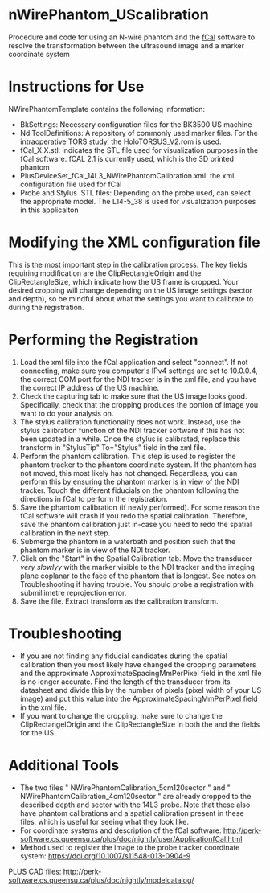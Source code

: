 # nWirePhantom_UScalibration
Procedure and code for using an N-wire phantom and the [fCal](http://perk-software.cs.queensu.ca/plus/doc/nightly/user/ApplicationfCal.html) software to resolve the transformation between the ultrasound image and a marker coordinate system

# Instructions for Use

NWirePhantomTemplate contains the following information: 
- BkSettings: Necessary configuration files for the BK3500 US machine
- NdiToolDefinitions: A repository of commonly used marker files. For the intraoperative TORS study, the HoloTORSUS_V2.rom is used.
- fCal_X.X.stl: indicates the STL file used for visualization purposes in the fCal software. fCAL 2.1 is currently used, which is the 3D printed phantom
- PlusDeviceSet_fCal_14L3_NWirePhantomCalibration.xml: the xml configuration file used for fCal
- Probe and Stylus .STL files: Depending on the probe used, can select the appropriate model. The L14-5_38 is used for visualization purposes in this applicaiton


# Modifying the XML configuration file
This is the most important step in the calibration process. The key fields requiring modification are the ClipRectangleOrigin and the ClipRectangleSize, which indicate how the US frame is cropped. Your desired cropping will change depending on the US image settings (sector and depth), so be mindful about what the settings you want to calibrate to during the registration. 

# Performing the Registration 
1. Load the xml file into the fCal application and select "connect". If not connecting, make sure you computer's IPv4 settings are set to 10.0.0.4, the correct COM port for the NDI tracker is in the xml file, and you have the correct IP address of the US machine.
2. Check the capturing tab to make sure that the US image looks good. Specifically, check that the cropping produces the portion of image you want to do your analysis on.
3. The stylus calibration functionality does not work. Instead, use the stylus calibration function of the NDI tracker software if this has not been updated in a while. Once the stylus is calibrated, replace this transform in "StylusTip" To="Stylus" field in the xml file.
4. Perform the phantom calibration. This step is used to register the phantom tracker to the phantom coordinate system. If the phantom has not moved, this most likely has not changed. Regardless, you can perform this by ensuring the phantom marker is in view of the NDI tracker. Touch the different fiducials on the phantom following the directions in fCal to perform the registration.
5. Save the phantom calibration (if newly performed). For some reason the fCal software will crash if you redo the spatial calibration. Therefore, save the phantom calibration just in-case you need to redo the spatial calibration in the next step.
6. Submerge the phantom in a waterbath and position such that the phantom marker is in view of the NDI tracker.
7. Click on the "Start" in the Spatial Calibration tab. Move the transducer *very slowlyy* with the marker visible to the NDI tracker and the imaging plane coplanar to the face of the phantom that is longest. See notes on Troubleshooting if having trouble. You should probe a registration with submillimetre reprojection error. 
8. Save the file. Extract transform <Transform From="Image" To="Probe"> as the calibration transform.

# Troubleshooting
- If you are not finding any fiducial candidates during the spatial calibration then you most likely have changed the cropping parameters and the approximate ApproximateSpacingMmPerPixel field in the xml file is no longer accurate. Find the length of the transducer from its datasheet and divide this by the number of pixels (pixel width of your US image) and put this value into the ApproximateSpacingMmPerPixel field in the xml file.
- If you want to change the cropping, make sure to change the ClipRectangelOrigin and the ClipRectangleSize in both the <Segmentation> and the <DataSource> fields for the US.

# Additional Tools
- The two files " NWirePhantomCalibration_5cm120sector " and " NWirePhantomCalibration_4cm120sector " are already cropped to the described depth and sector with the 14L3 probe. Note that these also have phantom calibrations and a spatial calibration present in these files, which is useful for seeing what they look like.
- For coordinate systems and description of the fCal software: http://perk-software.cs.queensu.ca/plus/doc/nightly/user/ApplicationfCal.html
- Method used to register the image to the probe tracker coordinate system: https://doi.org/10.1007/s11548-013-0904-9



PLUS CAD files: http://perk-software.cs.queensu.ca/plus/doc/nightly/modelcatalog/ 
